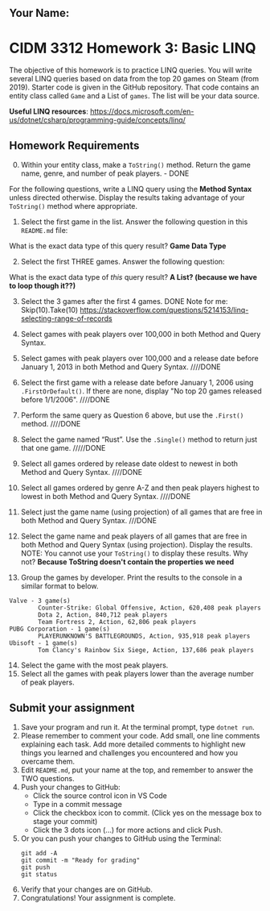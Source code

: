 ## Your Name:

# CIDM 3312 Homework 3: Basic LINQ

The objective of this homework is to practice LINQ queries. You will write several LINQ queries based on data from the top 20 games on Steam (from 2019). Starter code is given in the GitHub repository. That code contains an entity class called `Game` and a List of `games`. The list will be your data source.

**Useful LINQ resources**: https://docs.microsoft.com/en-us/dotnet/csharp/programming-guide/concepts/linq/

## Homework Requirements

0. Within your entity class, make a `ToString()` method. Return the game name, genre, and number of peak players. - DONE

For the following questions, write a LINQ query using the **Method Syntax** unless directed otherwise. Display the results taking advantage of your `ToString()` method where appropriate.

1. Select the first game in the list. Answer the following question in this `README.md` file:

What is the exact data type of this query result? **Game Data Type**

2. Select the first THREE games. Answer the following question:

What is the exact data type of _this_ query result? **A List? (because we have to loop though it??)**

3. Select the 3 games after the first 4 games. DONE
   Note for me: Skip(10).Take(10)
   https://stackoverflow.com/questions/5214153/linq-selecting-range-of-records
4. Select games with peak players over 100,000 in both Method and Query Syntax.
5. Select games with peak players over 100,000 and a release date before January 1, 2013 in both Method and Query Syntax. ////DONE
6. Select the first game with a release date before January 1, 2006 using `.FirstOrDefault()`. If there are none, display "No top 20 games released before 1/1/2006". ////DONE
7. Perform the same query as Question 6 above, but use the `.First()` method. ////DONE
8. Select the game named “Rust”. Use the `.Single()` method to return just that one game. /////DONE
9. Select all games ordered by release date oldest to newest in both Method and Query Syntax. ////DONE
10. Select all games ordered by genre A-Z and then peak players highest to lowest in both Method and Query Syntax. ////DONE
11. Select just the game name (using projection) of all games that are free in both Method and Query Syntax. ///DONE
12. Select the game name and peak players of all games that are free in both Method and Query Syntax (using projection). Display the results. NOTE: You cannot use your `ToString()` to display these results. Why not?
**Because ToString doesn't contain the properties we need**

13. Group the games by developer. Print the results to the console in a similar format to below.

```
Valve - 3 game(s)
        Counter-Strike: Global Offensive, Action, 620,408 peak players
        Dota 2, Action, 840,712 peak players
        Team Fortress 2, Action, 62,806 peak players
PUBG Corporation - 1 game(s)
        PLAYERUNKNOWN'S BATTLEGROUNDS, Action, 935,918 peak players
Ubisoft - 1 game(s)
        Tom Clancy's Rainbow Six Siege, Action, 137,686 peak players
```

14. Select the game with the most peak players.
15. Select all the games with peak players lower than the average number of peak players.

## Submit your assignment

1. Save your program and run it. At the terminal prompt, type `dotnet run`.
2. Please remember to comment your code. Add small, one line comments explaining each task. Add more detailed comments to highlight new things you learned and challenges you encountered and how you overcame them.
3. Edit `README.md`, put your name at the top, and remember to answer the TWO questions.
4. Push your changes to GitHub:
   - Click the source control icon in VS Code
   - Type in a commit message
   - Click the checkbox icon to commit. (Click yes on the message box to stage your commit)
   - Click the 3 dots icon (...) for more actions and click Push.
5. Or you can push your changes to GitHub using the Terminal:
   ```
   git add -A
   git commit -m "Ready for grading"
   git push
   git status
   ```
6. Verify that your changes are on GitHub.
7. Congratulations! Your assignment is complete.
